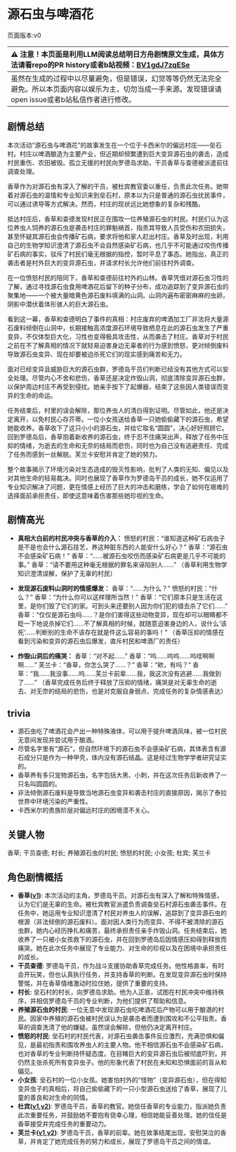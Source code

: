 # 源石虫与啤酒花
页面版本:v0
 

| :warning: 注意！本页面是利用LLM阅读总结明日方舟剧情原文生成，具体方法请看repo的PR history或者b站视频：[BV1gdJ7zqESe](https://www.bilibili.com/video/BV1gdJ7zqESe/)         |
|:----------------------------|
| 虽然在生成的过程中以尽量避免，但是错误，幻觉等等仍然无法完全避免。所以本页面内容以娱乐为主，切勿当成一手来源。发现错误请open issue或者b站私信作者进行修改。|



## 剧情总结
本次活动“源石虫与啤酒花”的故事发生在一个位于卡西米尔的偏远村庄——垒石村。村庄以啤酒酿造为主要产业，但近期却频繁遭到巨大变异源石虫的袭击，造成村民重伤、农田被毁。孤立无援的村民向罗德岛求助，干员香草与查德被派遣前往调查处理。

香草作为对源石虫有深入了解的干员，被杜宾教官委以重任，负责此次任务。她带着对源石虫的温情和专业知识来到垒石村，原本以为只是普通的源石虫扰民事件，可以通过诱导等方式解决。然而，村庄的现状远比她想象的复杂和残酷。

抵达村庄后，香草和查德发现村民正在围攻一位养殖源石虫的村民。村民们认为这位养虫人饲养的源石虫是袭击村庄的罪魁祸首，指责其导致人员受伤和农田损失，甚至怀疑其源石虫会传播矿石病，要求将他和家人赶出村庄。香草及时出现，利用自己的生物学知识澄清了源石虫不会自然感染矿石病，也几乎不可能通过咬伤传播矿石病的事实，驳斥了村民们毫无根据的指控，暂时平息了事态。她指出，真正的袭击者是村外巨大的变异源石虫，并请求村长允许他们前往村外调查。

在一位愤怒村民的陪同下，香草和查德前往村外的山林。香草凭借对源石虫习性的了解，通过寻找源石虫食用啤酒花后留下的种子分布，成功追踪到了变异源石虫的聚集地——一个被大量暗黄色源石废料填满的山洞。山洞内遍布密密麻麻的虫卵，阴影中潜伏着体形骇人的巨大源石虫。

看到这一幕，香草和查德明白了事件的真相：村庄废弃的啤酒加工厂非法将大量源石废料倾倒在山洞中，长期接触高浓度源石环境导致栖息在此的源石虫发生了严重变异，不仅体型巨大化，习性也变得极具攻击性，从而袭击了村庄。香草对于村民之前在不了解真相的情况下就轻易迫害身边无辜者的行为感到愤怒，更对倾倒废料导致源石虫变异、现在却要被迫杀死它们的现实感到痛苦和无力。

面对已经变异且威胁巨大的源石虫群，罗德岛干员们判断已经没有其他方式可以安全处理。尽管内心不舍和悲伤，香草还是决定炸毁山洞，彻底清除变异源石虫群，以保护周边村庄不再受到侵扰。她亲手按下了起爆器，结束了这些因人类错误而变异的生命的命运。

任务结束后，村里的误会解除，那位养虫人的清白得到证明。尽管如此，他还是决定离开，以免村民心存芥蒂。一位小女孩送给香草一只她偷偷藏下的源石虫，希望她能收养。香草收下了这只小小的源石虫，并给它取名“圆圆”，决心好好照顾它。回到罗德岛后，香草抱着新收养的源石虫，终于忍不住痛哭出声，释放了任务中压抑的情绪，为逝去的生命和无奈的结局而悲伤，同时也为自己没有逃避责任、完成了任务而感到一丝解脱。芙兰卡安慰并肯定了她的努力。

整个故事揭示了环境污染对生态造成的毁灭性影响，批判了人类的无知、偏见以及对其他生命的轻易裁决。同时也展现了香草作为罗德岛干员的成长，她不仅运用了专业知识解决了问题，更在情感上经历了巨大的冲击和磨练，学会了如何在艰难的选择面前承担责任，即使这意味着伤害那些她珍视的生命。
## 剧情高光
*   **真相大白前的村民冲突与香草的介入：**
    愤怒的村民：“谁知道这种矿石病虫子是不是也会什么源石技艺，养这种脏东西的人能安什么好心？”
    香草：“源石虫不会感染矿石病！”
    香草：“......被源石虫咬伤而感染矿石病更是几乎不可能的事。”
    香草：“请不要用这种毫无根据的罪名来诬陷别人......”
    （香草利用生物学知识澄清误解，保护了无辜的村民）

*   **发现源石废料山洞时的情感爆发：**
    香草：“......为什么？”
    愤怒的村民：“什么？”
    香草：“为什么你可以这样理所当然！”
    香草：“它们原本只是生活在这里，是你们毁了它们的家。可到头来还要别人因为你们犯的错去杀了它们......”
    香草：“仅仅是源石虫吗......？是你们害得这些动物变异，现在却可以眼睛都不眨一下地说杀掉它们......不了解真相的时候，就随意迫害身边的人，说什么‘该死’......判断别的生命不该存在就是件这么容易的事吗！”
    （香草压抑的情感在看到污染和变异的源石虫后爆发，直斥村民和啤酒厂的责任）

*   **炸毁山洞后的痛哭：**
    香草：“对不起......”
    香草：“呜......呜呜......呜哇啊啊啊......”
    芙兰卡：“香草，你怎么哭了......？”
    香草：“欸，有吗？”
    香草：“我......我没事......呜......芙兰卡前辈......我，我这次没有逃避......我做到了......”
    （香草完成任务后终于释放了压抑的情绪，痛哭是对无辜生命的逝去、对无奈的结局的悲伤，也是对克服自身弱点、完成任务的复杂情感表达）
## trivia
*   源石虫吃了啤酒花会产出一种特殊液体，可以用于提升啤酒风味，被一位村民无意间发现并尝试用于酿酒。
*   尽管名字里有“源石”，但自然环境下的源石虫不会感染矿石病，其体表含有源石成分只是作为一种甲壳，体内没有源石结晶。这是经过生物学学者研究证实的。
*   香草养有多只宠物源石虫，名字包括大黑、小刺，并在这次任务后新收养了一只名叫圆圆的。
*   非法倾倒源石废料是导致当地源石虫变异和袭击村庄的直接原因，揭示了泰拉世界中环境污染的严重性。
*   卡西米尔的贵族阶层对偏远村庄的困境漠不关心。
## 关键人物
香草; 干员查德; 村长; 养殖源石虫的村民; 愤怒的村民; 小女孩; 杜宾; 芙兰卡
## 角色剧情概括
-   **香草([v1](../chars/char_240_wyvern.md))**: 本次活动的主角，罗德岛干员。对源石虫有深入了解和特殊情感，认为它们是无辜的生命。被杜宾教官派遣负责调查垒石村源石虫袭击事件。在任务中，她运用专业知识澄清了村民对养虫人的误解，追踪到了变异源石虫的根源（非法倾倒的源石废料）。面对因人类行为而变异、不得不被清除的源石虫群，她内心经历挣扎和痛苦，最终承担责任亲手炸毁山洞。任务结束后，她收养了一只被小女孩救下的源石虫，并在回到罗德岛后因情感压抑得到释放而痛哭。她在此次任务中展现了专业能力、对生命的珍视以及在困境中承担责任的成长。
-   **干员查德**: 罗德岛干员，作为战斗支援协助香草完成任务。他性格直率，有时会开玩笑，但也认真执行任务，并支持香草的判断。在发现变异源石虫时保持警惕，并在香草情绪激动时拉住她，提供了重要的支持。
-   **村长**: 垒石村的村长，向罗德岛求助。他为人正直，试图在村民冲突中维持秩序，并相信罗德岛干员的专业判断，为他们提供了帮助和信息。
-   **养殖源石虫的村民**: 一位无意中发现源石虫吃啤酒花后产物可以用于酿酒的村民。因家中养殖的源石虫被村民误认为是袭击者而遭到围攻和不公平指责。香草的调查洗清了他的嫌疑。虽然误会解除，但他仍决定离开村庄。
-   **愤怒的村民**: 垒石村的村民代表，对源石虫袭击事件反应激烈，充满恐惧和偏见，是最初指责和围攻养虫人的主要人物。他不相信源石虫不会感染矿石病，也对香草的专业判断持怀疑态度。在目睹巨大的变异源石虫后被彻底吓到，并仍然主张杀死所有变异虫子。他的形象代表了村民在未知和恐惧面前的盲从和偏见。
-   **小女孩**: 垒石村的一位小女孩。她害怕村外的“怪物”（变异源石虫），但在得知变异虫子的真相后，将自己偷偷藏下的一只小型源石虫送给了香草，展现了儿童的善良和对生命的同情。
-   **杜宾([v1](../chars/char_130_doberm.md),[v2](../char_v3/char_130_doberm.md))**: 罗德岛干员，香草的教官。她信任香草的专业能力，指派她负责此次重要任务，并鼓励她不要抱有侥幸心理，相信她能妥善处理。她的信任是香草接受并完成任务的重要动力。
-   **芙兰卡([v1](../chars/char_106_franka.md),[v2](../char_v3/char_106_franka.md))**: 罗德岛干员，香草的前辈。她在故事结尾出现，安慰哭泣的香草，并肯定了她完成任务的努力和成长，展现了罗德岛干员之间的情谊。
